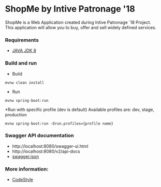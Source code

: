 # ShopMe by Intive Patronage '18
ShopMe is a Web Application created during Intive Patronage `18 Project.
This application will allow you to buy, offer and sell widely defined services.
### Requirements
* [JAVA JDK 8](http://www.oracle.com/technetwork/java/javase/downloads/index.html)
### Build and run

* Build
```
mvnw clean install
```

* Run
```
mvnw spring-boot:run
```

*Run with specific profile (dev is default)
Available profiles are: dev, stage, production
```
mvnw spring-boot:run -Drun.profiles={profile name}
```

### Swagger API documentation

* http://localhost:8080/swagger-ui.html
* http://localhost:8080/v2/api-docs
* [swagger.json](doc/swagger.json)

### More information:
* [CodeStyle](https://github.com/blstream/ShopMe_Backend/blob/master/backend/doc/CodeStyle.md)
